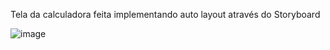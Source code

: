 Tela da calculadora feita implementando auto layout através do Storyboard


![image](https://user-images.githubusercontent.com/84935536/209578982-af5b36c7-0b73-4f27-aa77-c47cee16eb50.png)
